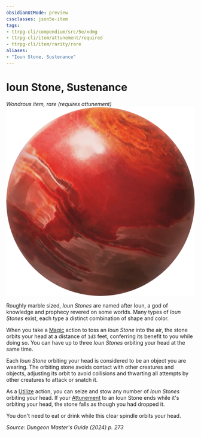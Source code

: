 ```yaml
---
obsidianUIMode: preview
cssclasses: json5e-item
tags:
- ttrpg-cli/compendium/src/5e/xdmg
- ttrpg-cli/item/attunement/required
- ttrpg-cli/item/rarity/rare
aliases: 
- "Ioun Stone, Sustenance"
---
```

# Ioun Stone, Sustenance
*Wondrous item, rare (requires attunement)*  
![](3-Mechanics/CLI/items/img/ioun-stone.webp#right)


Roughly marble sized, *Ioun Stones* are named after Ioun, a god of knowledge and prophecy revered on some worlds. Many types of *Ioun Stones* exist, each type a distinct combination of shape and color.

When you take a [Magic](3-Mechanics/CLI/rules/actions.md#Magic) action to toss an *Ioun Stone* into the air, the stone orbits your head at a distance of `1d3` feet, conferring its benefit to you while doing so. You can have up to three *Ioun Stones* orbiting your head at the same time.

Each *Ioun Stone* orbiting your head is considered to be an object you are wearing. The orbiting stone avoids contact with other creatures and objects, adjusting its orbit to avoid collisions and thwarting all attempts by other creatures to attack or snatch it.

As a [Utilize](3-Mechanics/CLI/rules/actions.md#Utilize) action, you can seize and stow any number of *Ioun Stones* orbiting your head. If your [Attunement](3-Mechanics/CLI/rules/variant-rules/attunement-xphb.md) to an Ioun Stone ends while it's orbiting your head, the stone falls as though you had dropped it.

You don't need to eat or drink while this clear spindle orbits your head.

*Source: Dungeon Master's Guide (2024) p. 273*